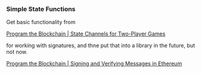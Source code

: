 ### Simple State Functions


Get basic functionality from 

[Program the Blockchain | State Channels for Two-Player Games](https://programtheblockchain.com/posts/2018/05/11/state-channels-for-two-player-games/)

for working with signatures, and thne put that into a library in the future, but not now.

[Program the Blockchain | Signing and Verifying Messages in Ethereum](https://programtheblockchain.com/posts/2018/02/17/signing-and-verifying-messages-in-ethereum/)